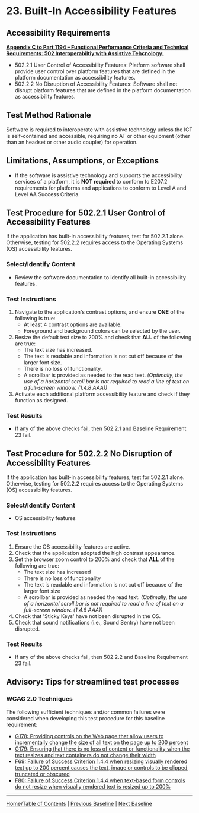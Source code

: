 # 23. Built-In Accessibility Features
## Accessibility Requirements
**[Appendix C to Part 1194 – Functional Performance Criteria and Technical Requirements: 502 Interoperabiltiy with Assistive Tehcnology:](https://www.access-board.gov/guidelines-and-standards/communications-and-it/about-the-ict-refresh/final-rule/text-of-the-standards-and-guidelines#502-interoperability-assistive-technology)** 
* 502.2.1 User Control of Accessibility Features: Platform software shall provide user control over platform features that are defined in the platform documentation as accessibility features. 
* 502.2.2 No Disruption of Accessibility Features: Software shall not disrupt platform features that are defined in the platform documentation as accessibility features.

## Test Method Rationale
Software is required to interoperate with assistive technology unless the ICT is self-contained and accessible, requiring no AT or other equipment (other than an headset or other audio coupler) for operation.

## Limitations, Assumptions, or Exceptions
* If the software is assistive technology and supports the accessibility services of a platform, it is **NOT required** to conform to 
E207.2 requirements for platforms and applications to conform to Level A and Level AA Success Criteria.

## Test Procedure for 502.2.1 User Control of Accessibility Features
If the application has built-in accessibility features, test for 502.2.1 alone. Otherwise, testing for 502.2.2 requires access to the Operating Systems (OS) accessibility features.

### Select/Identify Content
* Review the software documentation to identify all built-in accessibility features. 

### Test Instructions
1. Navigate to the application's contrast options, and ensure **ONE** of the following is true:
    * At least 4 contrast options are available.
    * Foreground and background colors can be selected by the user.
1. Resize the default text size to 200% and check that **ALL** of the following are true: 
    * The text size has increased.
    * The text is readable and information is not cut off because of the larger font size.
    * There is no loss of functionality.
    * A scrollbar is provided as needed to the read text. *(Optimally, the use of a horizontal scroll bar is not required to read a line of text on a full-screen window. (1.4.8 AAA))*
1. Activate each additional platform accessibility feature and check if they function as designed. 

### Test Results
* If any of the above checks fail, then 502.2.1 and Baseline Requirement 23 fail.

## Test Procedure for 502.2.2 No Disruption of Accessibility Features
If the application has built-in accessibility features, test for 502.2.1 alone. Otherwise, testing for 502.2.2 requires access to the Operating Systems (OS) accessibility features.

### Select/Identify Content
* OS accessibility features

### Test Instructions
1. Ensure the OS accessibility features are active.
1. Check that the application adopted the high contrast appearance.
3. Set the browser zoom control to 200% and check that **ALL** of the following are true:
    * The text size has increased
    * There is no loss of functionality 
    * The text is readable and information is not cut off because of the larger font size
    * A scrollbar is provided as needed the read text. *(Optimally, the use of a horizontal scroll bar is not required to read a line of text on a full-screen window. (1.4.8 AAA))*
4. Check that 'Sticky Keys' have not been disrupted in the OS.
5. Check that sound notifications (i.e., Sound Sentry) have not been disrupted.

### Test Results
* If any of the above checks fail, then 502.2.2 and Baseline Requirement 23 fail.

## Advisory: Tips for streamlined test processes
### WCAG 2.0 Techniques
The following sufficient techniques and/or common failures were considered when developing this test procedure for this baseline requirement:
* [G178: Providing controls on the Web page that allow users to incrementally change the size of all text on the page up to 200 percent](https://www.w3.org/TR/WCAG20-TECHS/G178.html)
* [G179: Ensuring that there is no loss of content or functionality when the text resizes and text containers do not change their width](https://www.w3.org/TR/WCAG20-TECHS/G179.html)
* [F69: Failure of Success Criterion 1.4.4 when resizing visually rendered text up to 200 percent causes the text, image or controls to be clipped, truncated or obscured](https://www.w3.org/TR/WCAG20-TECHS/F69.html)
* [F80: Failure of Success Criterion 1.4.4 when text-based form controls do not resize when visually rendered text is resized up to 200%](https://www.w3.org/TR/WCAG20-TECHS/F80.html)

----------------------------------------
[Home/Table of Contents](index.md) | [Previous Baseline](22TimeLimits.md) | [Next Baseline](24MultipleWays.md)
